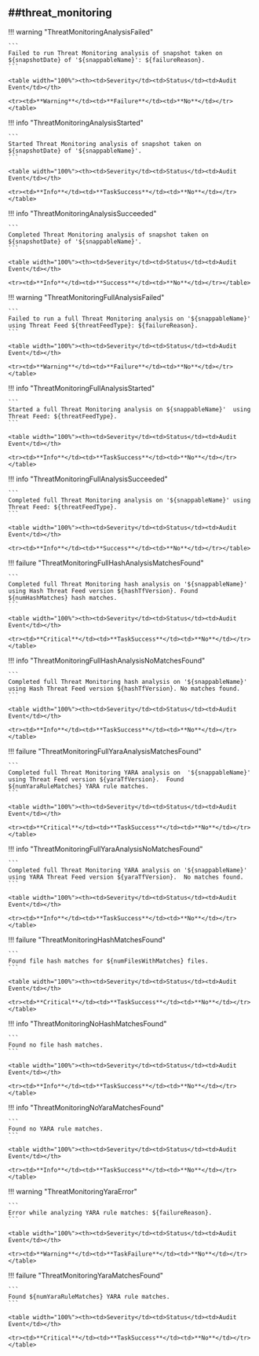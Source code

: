 ##threat_monitoring
----

!!! warning "ThreatMonitoringAnalysisFailed"

    ```
    Failed to run Threat Monitoring analysis of snapshot taken on ${snapshotDate} of '${snappableName}': ${failureReason}.
    ```

    <table width="100%"><th><td>Severity</td><td>Status</td><td>Audit Event</td></th>

    <tr><td>**Warning**</td><td>**Failure**</td><td>**No**</td></tr></table>


!!! info "ThreatMonitoringAnalysisStarted"

    ```
    Started Threat Monitoring analysis of snapshot taken on ${snapshotDate} of '${snappableName}'.
    ```

    <table width="100%"><th><td>Severity</td><td>Status</td><td>Audit Event</td></th>

    <tr><td>**Info**</td><td>**TaskSuccess**</td><td>**No**</td></tr></table>


!!! info "ThreatMonitoringAnalysisSucceeded"

    ```
    Completed Threat Monitoring analysis of snapshot taken on ${snapshotDate} of '${snappableName}'.
    ```

    <table width="100%"><th><td>Severity</td><td>Status</td><td>Audit Event</td></th>

    <tr><td>**Info**</td><td>**Success**</td><td>**No**</td></tr></table>


!!! warning "ThreatMonitoringFullAnalysisFailed"

    ```
    Failed to run a full Threat Monitoring analysis on '${snappableName}'  using Threat Feed ${threatFeedType}: ${failureReason}.
    ```

    <table width="100%"><th><td>Severity</td><td>Status</td><td>Audit Event</td></th>

    <tr><td>**Warning**</td><td>**Failure**</td><td>**No**</td></tr></table>


!!! info "ThreatMonitoringFullAnalysisStarted"

    ```
    Started a full Threat Monitoring analysis on ${snappableName}'  using Threat Feed: ${threatFeedType}.
    ```

    <table width="100%"><th><td>Severity</td><td>Status</td><td>Audit Event</td></th>

    <tr><td>**Info**</td><td>**TaskSuccess**</td><td>**No**</td></tr></table>


!!! info "ThreatMonitoringFullAnalysisSucceeded"

    ```
    Completed full Threat Monitoring analysis on '${snappableName}' using Threat Feed: ${threatFeedType}.
    ```

    <table width="100%"><th><td>Severity</td><td>Status</td><td>Audit Event</td></th>

    <tr><td>**Info**</td><td>**Success**</td><td>**No**</td></tr></table>


!!! failure "ThreatMonitoringFullHashAnalysisMatchesFound"

    ```
    Completed full Threat Monitoring hash analysis on '${snappableName}' using Hash Threat Feed version ${hashTfVersion}. Found ${numHashMatches} hash matches.
    ```

    <table width="100%"><th><td>Severity</td><td>Status</td><td>Audit Event</td></th>

    <tr><td>**Critical**</td><td>**TaskSuccess**</td><td>**No**</td></tr></table>


!!! info "ThreatMonitoringFullHashAnalysisNoMatchesFound"

    ```
    Completed full Threat Monitoring hash analysis on '${snappableName}' using Hash Threat Feed version ${hashTfVersion}. No matches found.
    ```

    <table width="100%"><th><td>Severity</td><td>Status</td><td>Audit Event</td></th>

    <tr><td>**Info**</td><td>**TaskSuccess**</td><td>**No**</td></tr></table>


!!! failure "ThreatMonitoringFullYaraAnalysisMatchesFound"

    ```
    Completed full Threat Monitoring YARA analysis on  '${snappableName}' using Threat Feed version ${yaraTfVersion}.  Found ${numYaraRuleMatches} YARA rule matches.
    ```

    <table width="100%"><th><td>Severity</td><td>Status</td><td>Audit Event</td></th>

    <tr><td>**Critical**</td><td>**TaskSuccess**</td><td>**No**</td></tr></table>


!!! info "ThreatMonitoringFullYaraAnalysisNoMatchesFound"

    ```
    Completed full Threat Monitoring YARA analysis on '${snappableName}' using YARA Threat Feed version ${yaraTfVersion}.  No matches found.
    ```

    <table width="100%"><th><td>Severity</td><td>Status</td><td>Audit Event</td></th>

    <tr><td>**Info**</td><td>**TaskSuccess**</td><td>**No**</td></tr></table>


!!! failure "ThreatMonitoringHashMatchesFound"

    ```
    Found file hash matches for ${numFilesWithMatches} files.
    ```

    <table width="100%"><th><td>Severity</td><td>Status</td><td>Audit Event</td></th>

    <tr><td>**Critical**</td><td>**TaskSuccess**</td><td>**No**</td></tr></table>


!!! info "ThreatMonitoringNoHashMatchesFound"

    ```
    Found no file hash matches.
    ```

    <table width="100%"><th><td>Severity</td><td>Status</td><td>Audit Event</td></th>

    <tr><td>**Info**</td><td>**TaskSuccess**</td><td>**No**</td></tr></table>


!!! info "ThreatMonitoringNoYaraMatchesFound"

    ```
    Found no YARA rule matches.
    ```

    <table width="100%"><th><td>Severity</td><td>Status</td><td>Audit Event</td></th>

    <tr><td>**Info**</td><td>**TaskSuccess**</td><td>**No**</td></tr></table>


!!! warning "ThreatMonitoringYaraError"

    ```
    Error while analyzing YARA rule matches: ${failureReason}.
    ```

    <table width="100%"><th><td>Severity</td><td>Status</td><td>Audit Event</td></th>

    <tr><td>**Warning**</td><td>**TaskFailure**</td><td>**No**</td></tr></table>


!!! failure "ThreatMonitoringYaraMatchesFound"

    ```
    Found ${numYaraRuleMatches} YARA rule matches.
    ```

    <table width="100%"><th><td>Severity</td><td>Status</td><td>Audit Event</td></th>

    <tr><td>**Critical**</td><td>**TaskSuccess**</td><td>**No**</td></tr></table>

